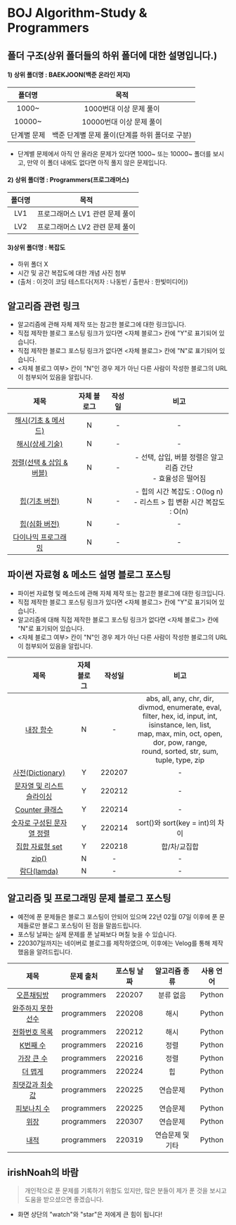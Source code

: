 # BOJ Algorithm-Study & Programmers

## 폴더 구조(상위 폴더들의 하위 폴더에 대한 설명입니다.)
#### 1) 상위 폴더명 : BAEKJOON(백준 온라인 저지)

|   폴더명   |                      목적                       |     
| :------: | :-----------------------------------------------:|
| 1000~ |                1000번대 이상 문제 풀이                |
| 10000~ |              10000번대 이상 문제 풀이                |
| 단계별 문제 |   백준 단계별 문제 풀이(단계를 하위 폴더로 구분)   | 

* 단계별 문제에서 아직 안 올라온 문제가 있다면 1000~ 또는 10000~ 폴더를 보시고, 만약 이 폴더 내에도 없다면 아직 풀지 않은 문제입니다.

#### 2) 상위 폴더명 : Programmers(프로그래머스)

|   폴더명   |                      목적                       |     
| :------: | :-----------------------------------------------:|
| LV1 |                프로그래머스 LV1 관련 문제 풀이          |
| LV2 |                프로그래머스 LV2 관련 문제 풀이          |

#### 3)상위 폴더명 : 복잡도
- 하위 폴더 X
- 시간 및 공간 복잡도에 대한 개념 사진 첨부
- (출처 : 이것이 코딩 테스트다{저자 : 나동빈 / 출판사 : 한빛미디어})

## 알고리즘 관련 링크
- 알고리즘에 관해 자체 제작 또는 참고한 블로그에 대한 링크입니다.
- 직접 제작한 블로그 포스팅 링크가 있다면 <자체 블로그> 칸에 "Y"로 표기되어 있습니다.
- 직접 제작한 블로그 포스팅 링크가 없다면 <자체 블로그> 칸에 "N"로 표기되어 있습니다.
- <자체 블로그 여부> 칸이 "N"인 경우 제가 아닌 다른 사람이 작성한 블로그의 URL이 첨부되어 있음을 알립니다.

|   제목     |    자체 블로그   |    작성일     |     비고     |
|:----------:|:----------:|:------:|:------:|
| [해시(기초 & 메서드)](https://yunaaaas.tistory.com/46)| N | - | - |
| [해시(상세 기술)](https://yunaaaas.tistory.com/46)| N | - | - |
| [정렬(선택 & 삽입 & 버블)](https://yunaaaas.tistory.com/46)| N | - | - 선택, 삽입, 버블 정렬은 알고리즘 간단</br>- 효율성은 떨어짐 |
| [힙(기초 버전)](https://hocheon.tistory.com/70)| N | - | - 힙의 시간 복잡도 : O(log n)</br>- 리스트 > 힙 변환 시간 복잡도 : O(n) |
| [힙(심화 버전)](https://littlefoxdiary.tistory.com/3)| N | - | - |
| [다이나믹 프로그래밍](https://doing7.tistory.com/75)| N | - | - |

## 파이썬 자료형 & 메소드 설명 블로그 포스팅
- 파이썬 자료형 및 메소드에 관해 자체 제작 또는 참고한 블로그에 대한 링크입니다.
- 직접 제작한 블로그 포스팅 링크가 있다면 <자체 블로그> 칸에 "Y"로 표기되어 있습니다.
- 알고리즘에 대해 직접 제작한 블로그 포스팅 링크가 없다면 <자체 블로그> 칸에 "N"로 표기되어 있습니다.
- <자체 블로그 여부> 칸이 "N"인 경우 제가 아닌 다른 사람이 작성한 블로그의 URL이 첨부되어 있음을 알립니다.

|   제목    |  자체 블로그  |  작성일   | 비고 | 
| :------: | :-----------------------------------------------:|:------:|:------:|
| [내장 함수](https://wikidocs.net/32)| N | - | abs, all, any, chr, dir, divmod, enumerate, eval,</br> filter, hex, id, input, int, isinstance, len, list,</br>map, max, min, oct, open, dor, pow, range,</br>round, sorted, str, sum, tuple, type, zip |
| [사전(Dictionary)](https://blog.naver.com/park_ckddud/222641153654)| Y | 220207 |  -  |
| [문자열 및 리스트 슬라이싱](https://blog.naver.com/park_ckddud/222645906588) | Y | 220212 |  -  |
| [Counter 클래스](https://blog.naver.com/park_ckddud/222647054180) | Y | 220214 |  -  |
| [숫자로 구성된 문자열 정렬](https://blog.naver.com/park_ckddud/222647086826) | Y | 220214 | sort()와 sort(key = int)의 차이 |
| [집합 자료형 set](https://blog.naver.com/park_ckddud/222650949006) | Y | 220218 | 합/차/교집합 |
| [zip()](https://www.daleseo.com/python-zip/) | N | - | - |
| [람다(lamda)](https://wikidocs.net/64) | N | - | - |

## 알고리즘 및 프로그래밍 문제 블로그 포스팅
- 예전에 푼 문제들은 블로그 포스팅이 안되어 있으며 22년 02월 07일 이후에 푼 문제들로만 블로그 포스팅이 된 점을 말씀드립니다.
- 포스팅 날짜는 실제 문제를 푼 날짜보다 며칠 늦을 수 있습니다.
- 220307일까지는 네이버로 블로그를 제작하였으며, 이후에는 Velog를 통해 제작했음을 알려드립니다.

|   제목     |    문제 출처   | 포스팅 날짜 | 알고리즘 종류 | 사용 언어 |
| :------: |:-----------------------------------------------:|:------:|:------:|:------:|
| [오픈채팅방](https://blog.naver.com/park_ckddud/222641221456)| programmers | 220207 | 분류 없음 | Python |
| [완주하지 못한 선수](https://blog.naver.com/park_ckddud/222641632113)| programmers | 220208 | 해시 | Python |
| [전화번호 목록](https://blog.naver.com/park_ckddud/222645660482)| programmers | 220212 | 해시 | Python |
| [K번째 수](https://blog.naver.com/park_ckddud/222649612140)| programmers | 220216 | 정렬 | Python |
| [가장 큰 수](https://blog.naver.com/park_ckddud/222649623505)| programmers | 220216 | 정렬 | Python |
| [더 맵게](https://blog.naver.com/park_ckddud/222656448767)| programmers | 220224 | 힙 | Python |
| [최댓값과 최솟값](https://blog.naver.com/park_ckddud/222657468434)| programmers | 220225 | 연습문제 | Python |
| [피보나치 수](https://blog.naver.com/park_ckddud/222657475479)| programmers | 220225 | 연습문제 | Python |
| [위장](https://blog.naver.com/park_ckddud/222666507590)| programmers | 220307 | 연습문제 | Python |
| [내적](https://velog.io/@irish/Programmers-%EB%82%B4%EC%A0%81Python)| programmers | 220319 | 연습문제 및 기타 | Python |

## irishNoah의 바람
> 개인적으로 푼 문제를 기록하기 위함도 있지만, 많은 분들이 제가 푼 것을 보시고 도움을 받으셨으면 좋겠습니다.
- 화면 상단의 "watch"와 "star"은 저에게 큰 힘이 됩니다!
